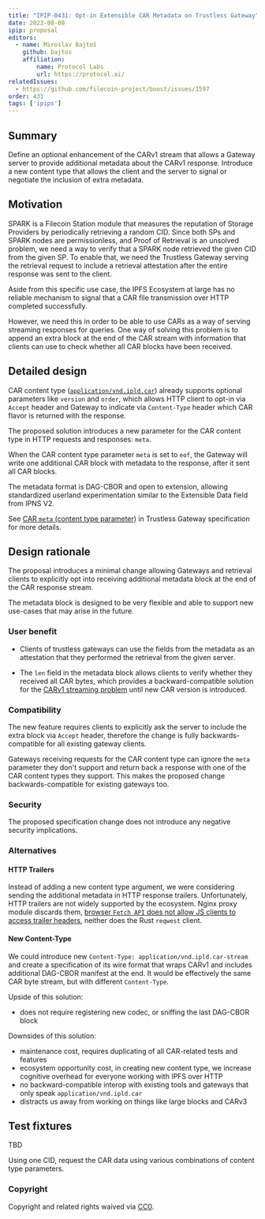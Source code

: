 ```yaml
---
title: "IPIP-0431: Opt-in Extensible CAR Metadata on Trustless Gateway"
date: 2023-08-08
ipip: proposal
editors:
  - name: Miroslav Bajtoš
    github: bajtos
    affiliation:
        name: Protocol Labs
        url: https://protocol.ai/
relatedIssues:
  - https://github.com/filecoin-project/boost/issues/1597
order: 431
tags: ['ipips']
---
```


## Summary

Define an optional enhancement of the CARv1 stream that allows a Gateway server to provide
additional metadata about the CARv1 response. Introduce a new content type that allows the client
and the server to signal or negotiate the inclusion of extra metadata.

## Motivation

SPARK is a Filecoin Station module that measures the reputation of Storage Providers by periodically
retrieving a random CID. Since both SPs and SPARK nodes are permissionless, and Proof of Retrieval
is an unsolved problem, we need a way to verify that a SPARK node retrieved the given CID from the
given SP. To enable that, we need the Trustless Gateway serving the retrieval request to include a
retrieval attestation after the entire response was sent to the client.

Aside from this specific use case, the IPFS Ecosystem at large has no reliable
mechanism to signal that a CAR file transmission over HTTP completed successfully.

However, we need this in order to be able to use CARs as a way of serving streaming
responses for queries. One way of solving this problem is to append an extra block at the end of the
CAR stream with information that clients can use to check whether all CAR blocks have been received.

## Detailed design

CAR content type
([`application/vnd.ipld.car`](https://www.iana.org/assignments/media-types/application/vnd.ipld.car))
already supports optional parameters like `version` and `order`, which allows
HTTP client to opt-in via `Accept` header and Gateway to indicate via
`Content-Type` header which CAR flavor is returned with the response.

The proposed solution introduces a new parameter for the CAR content type in HTTP requests
and responses: `meta`.

When the CAR content type parameter `meta` is set to `eof`, the Gateway will write one additional CAR
block with metadata to the response, after it sent all CAR blocks.

The metadata format is DAG-CBOR and open to extension, allowing standardized
userland experimentation similar to the Extensible Data field from IPNS V2.

See [CAR `meta` (content type parameter)](/http-gateways/trustless-gateway/#car-meta-content-type-parameter)
in Trustless Gateway specification for more details.

## Design rationale

The proposal introduces a minimal change allowing Gateways and retrieval clients to explicitly opt
into receiving additional metadata block at the end of the CAR response stream.

The metadata block is designed to be very flexible and able to support new use-cases that may arise
in the future.

### User benefit

- Clients of trustless gateways can use the fields from the metadata as an attestation that they
performed the retrieval from the given server.

- The `len` field in the metadata block allows clients to verify whether they received all CAR
bytes, which provides a backward-compatible solution for the [CARv1 streaming problem](https://github.com/ipfs/specs/pull/332) until new CAR version is introduced.

### Compatibility

The new feature requires clients to explicitly ask the server to include the extra block via `Accept` header,
therefore the change is fully backwards-compatible for all existing gateway clients.

Gateways receiving requests for the CAR content type can ignore the `meta` parameter they don't
support and return back a response with one of the CAR content types they support. This makes the
proposed change backwards-compatible for existing gateways too.


### Security

The proposed specification change does not introduce any negative security implications.

### Alternatives

#### HTTP Trailers

Instead of adding a new content type argument, we were considering sending the additional metadata
in HTTP response trailers. Unfortunately, HTTP trailers are not widely supported by the ecosystem.
Nginx proxy module discards them, [browser `Fetch API` does not allow JS clients to access trailer
headers](https://github.com/mdn/browser-compat-data/issues/14703), neither does the Rust `reqwest` client.

#### New Content-Type

We could introduce new `Content-Type: application/vnd.ipld.car-stream` and
create a specification of its wire format that wraps CARv1 and includes
additional DAG-CBOR  manifest at the end. It would be effectively the same CAR
byte stream, but with different `Content-Type`.

Upside of this solution:

- does not require registering new codec, or sniffing  the last DAG-CBOR block

Downsides of this solution:

- maintenance cost, requires duplicating of all CAR-related tests and features
- ecosystem opportunity cost, in creating new content type, we increase
  cognitive overhead for everyone working with IPFS over HTTP
- no backward-compatible interop with existing tools and gateways that only
  speak `application/vnd.ipld.car`
- distracts us away from working on things like large blocks and CARv3

## Test fixtures

TBD

Using one CID, request the CAR data using various combinations of content type parameters.

### Copyright

Copyright and related rights waived via [CC0](https://creativecommons.org/publicdomain/zero/1.0/).
